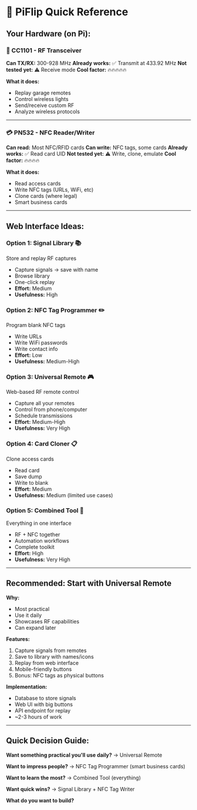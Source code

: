 # 🎯 PiFlip Quick Reference

## Your Hardware (on Pi):

### 📡 CC1101 - RF Transceiver
**Can TX/RX:** 300-928 MHz
**Already works:** ✅ Transmit at 433.92 MHz
**Not tested yet:** ⚠️ Receive mode
**Cool factor:** 🔥🔥🔥🔥🔥

**What it does:**
- Replay garage remotes
- Control wireless lights
- Send/receive custom RF
- Analyze wireless protocols

---

### 💳 PN532 - NFC Reader/Writer
**Can read:** Most NFC/RFID cards
**Can write:** NFC tags, some cards
**Already works:** ✅ Read card UID
**Not tested yet:** ⚠️ Write, clone, emulate
**Cool factor:** 🔥🔥🔥🔥

**What it does:**
- Read access cards
- Write NFC tags (URLs, WiFi, etc)
- Clone cards (where legal)
- Smart business cards

---

## Web Interface Ideas:

### Option 1: Signal Library 📚
Store and replay RF captures
- Capture signals → save with name
- Browse library
- One-click replay
- **Effort:** Medium
- **Usefulness:** High

### Option 2: NFC Tag Programmer ✏️
Program blank NFC tags
- Write URLs
- Write WiFi passwords
- Write contact info
- **Effort:** Low
- **Usefulness:** Medium-High

### Option 3: Universal Remote 🎮
Web-based RF remote control
- Capture all your remotes
- Control from phone/computer
- Schedule transmissions
- **Effort:** Medium-High
- **Usefulness:** Very High

### Option 4: Card Cloner 📋
Clone access cards
- Read card
- Save dump
- Write to blank
- **Effort:** Medium
- **Usefulness:** Medium (limited use cases)

### Option 5: Combined Tool 🔧
Everything in one interface
- RF + NFC together
- Automation workflows
- Complete toolkit
- **Effort:** High
- **Usefulness:** Very High

---

## Recommended: Start with Universal Remote

**Why:**
- Most practical
- Use it daily
- Showcases RF capabilities
- Can expand later

**Features:**
1. Capture signals from remotes
2. Save to library with names/icons
3. Replay from web interface
4. Mobile-friendly buttons
5. Bonus: NFC tags as physical buttons

**Implementation:**
- Database to store signals
- Web UI with big buttons
- API endpoint for replay
- ~2-3 hours of work

---

## Quick Decision Guide:

**Want something practical you'll use daily?**
→ Universal Remote

**Want to impress people?**
→ NFC Tag Programmer (smart business cards)

**Want to learn the most?**
→ Combined Tool (everything)

**Want quick wins?**
→ Signal Library + NFC Tag Writer

**What do you want to build?**
